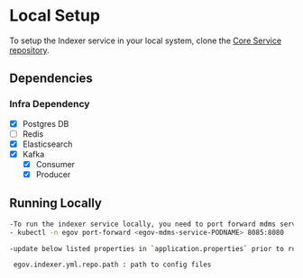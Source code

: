 # Local Setup

To setup the Indexer service in your local system, clone the [Core Service repository](https://github.com/egovernments/core-services).

## Dependencies

### Infra Dependency

- [X] Postgres DB
- [ ] Redis
- [X] Elasticsearch
- [X] Kafka
  - [X] Consumer
  - [X] Producer

## Running Locally

```bash
-To run the indexer service locally, you need to port forward mdms services locally and change `egov.mdms.host` property accordingly.
- kubectl -n egov port-forward <egov-mdms-service-PODNAME> 8085:8080

-update below listed properties in `application.properties` prior to running the project:

 egov.indexer.yml.repo.path : path to config files

```
